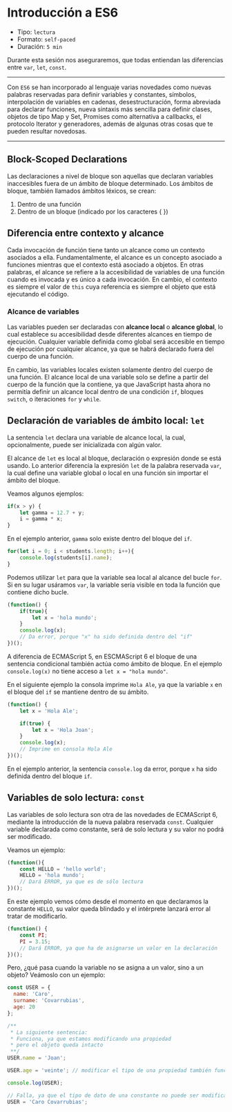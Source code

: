 # Introducción a ES6

* Tipo: `lectura`
* Formato: `self-paced`
* Duración: `5 min`

Durante esta sesión nos aseguraremos, que todas entiendan las diferencias entre
`var`, `let`, `const`.

***

Con `ES6` se han incorporado al lenguaje varias novedades como nuevas palabras
reservadas para definir variables y constantes, símbolos, interpolación de
variables en cadenas, desestructuración, forma abreviada para declarar
funciones, nueva sintaxis más sencilla para definir clases, objetos de tipo Map
y Set, Promises como alternativa a callbacks, el protocolo Iterator y
generadores, además de algunas otras cosas que te pueden resultar novedosas.

***

## Block-Scoped Declarations

Las declaraciones a nivel de bloque son aquellas que declaran variables
inaccesibles fuera de un ámbito de bloque determinado. Los ámbitos de bloque,
también llamados ámbitos léxicos, se crean:

1. Dentro de una función
2. Dentro de un bloque (indicado por los caracteres { })

## Diferencia entre contexto y alcance

Cada invocación de función tiene tanto un alcance como un contexto asociados a
ella. Fundamentalmente, el alcance es un concepto asociado a funciones mientras
que el contexto está asociado a objetos. En otras palabras, el alcance se
refiere a la accesibilidad de variables de una función cuando es invocada y es
único a cada invocación. En cambio, el contexto es siempre el valor de `this`
cuya referencia es siempre el objeto que está ejecutando el código.

### Alcance de variables

Las variables pueden ser declaradas con **alcance local** o **alcance global**,
lo cual establece su accesibilidad desde diferentes alcances en tiempo de
ejecución. Cualquier variable definida como global será accesible en tiempo de
ejecución por cualquier alcance, ya que se habrá declarado fuera del cuerpo de
una función.

En cambio, las variables locales existen solamente dentro del cuerpo de una
función. El alcance local de una variable solo se define a partir del cuerpo de
la función que la contiene, ya que JavaScript hasta ahora no permitía definir un
alcance local dentro de una condición `if`, bloques `switch`, o iteraciones
`for` y `while`.

## Declaración de variables de ámbito local: `let`

La sentencia `let` declara una variable de alcance local, la cual,
opcionalmente, puede ser inicializada con algún valor.

El alcance de `let` es local al bloque, declaración o expresión donde se está
usando. Lo anterior diferencia la expresión `let` de la palabra reservada `var`,
la cual define una variable global o local en una función sin importar el ámbito
del bloque.

Veamos algunos ejemplos:

```javascript
if(x > y) {
    let gamma = 12.7 + y;
    i = gamma * x;
}
```

En el ejemplo anterior, `gamma` solo existe dentro del bloque del `if`.

```javascript
for(let i = 0; i < students.length; i++){
    console.log(students[i].name);
}
```

Podemos utilizar `let` para que la variable sea local al alcance del bucle
`for`. Si en su lugar usáramos `var`, la variable sería visible en toda la
función que contiene dicho bucle.

```javascript
(function() {
    if(true){
        let x = 'hola mundo';
    }
    console.log(x);
    // Da error, porque "x" ha sido definida dentro del "if"
})();
```

A diferencia de ECMAScript 5, en ESCMAScript 6 el bloque de una sentencia
condicional también actúa como ámbito de bloque. En el ejemplo `console.log(x)`
no tiene acceso a `let x = "hola mundo"`.

En el siguiente ejemplo la consola imprime `Hola Ale`, ya que la variable `x` en
el bloque del `if` se mantiene dentro de su ámbito.

```javascript
(function() {
    let x = 'Hola Ale';

    if(true) {
        let x = 'Hola Joan';
    }
    console.log(x);
    // Imprime en consola Hola Ale
})();
```

En el ejemplo anterior, la sentencia `console.log` da error, porque `x` ha sido
definida dentro del bloque `if`.

## Variables de solo lectura: `const`

Las variables de solo lectura son otra de las novedades de ECMAScript 6,
mediante la introducción de la nueva palabra reservada `const`. Cualquier
variable declarada como constante, será de solo lectura y su valor no podrá ser
modificado.

Veamos un ejemplo:

```javascript
(function(){
    const HELLO = 'hello world';
    HELLO = 'hola mundo';
    // Dará ERROR, ya que es de sólo lectura
})();
```

En este ejemplo vemos cómo desde el momento en que declaramos la constante
`HELLO`, su valor queda blindado y el intérprete lanzará error al tratar de
modificarlo.

```javascript
(function() {
    const PI;
    PI = 3.15;
    // Dará ERROR, ya que ha de asignarse un valor en la declaración
})();
```

Pero, ¿qué pasa cuando la variable no se asigna a un valor, sino a un objeto?
Veámoslo con un ejemplo:

```javascript
const USER = {
  name: 'Caro',
  surname: 'Covarrubias',
  age: 20
};

/**
 * La siguiente sentencia:
 * Funciona, ya que estamos modificando una propiedad
 * pero el objeto queda intacto
 **/
USER.name = 'Joan';

USER.age = 'veinte'; // modificar el tipo de una propiedad también funciona

console.log(USER);

// Falla, ya que el tipo de dato de una constante no puede ser modificado
USER = 'Caro Covarrubias';

```
